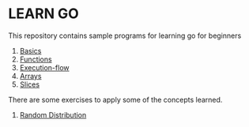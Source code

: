 # LEARN GO

This repository contains sample programs for learning go for beginners

1. [Basics](01-basic/main.go)
2. [Functions](02-functions/main.go)
3. [Execution-flow](03-execution-flow/main.go)
4. [Arrays](04-arrays/main.go)
4. [Slices](05-slices/main.go)

There are some exercises to apply some of the concepts learned.
1. [Random Distribution](exercises/01-random-distribution.go)